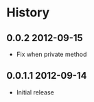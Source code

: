 History
=======


0.0.2 2012-09-15
-----------------

* Fix when private method

0.0.1.1 2012-09-14
-----------------

* Initial release
